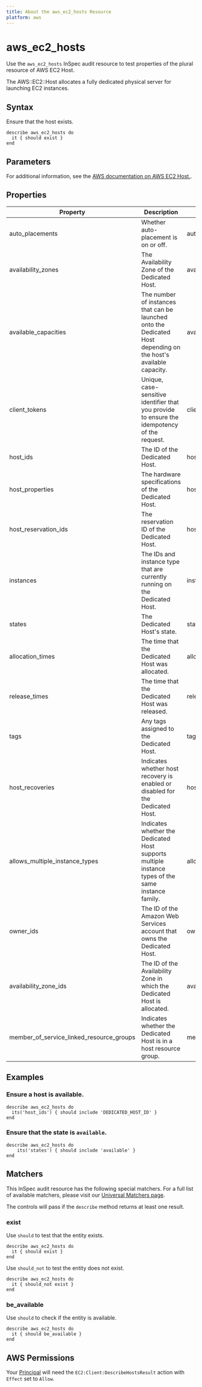 ```yaml
---
title: About the aws_ec2_hosts Resource
platform: aws
---
```


# aws_ec2_hosts

Use the `aws_ec2_hosts` InSpec audit resource to test properties of the plural resource of AWS EC2 Host.

The AWS::EC2::Host allocates a fully dedicated physical server for launching EC2 instances.

## Syntax

Ensure that the host exists.

    describe aws_ec2_hosts do
      it { should exist }
    end

## Parameters

For additional information, see the [AWS documentation on AWS EC2 Host.](https://docs.aws.amazon.com/AWSCloudFormation/latest/UserGuide/aws-resource-ec2-host.html).

## Properties

| Property | Description | Field | 
| --- | --- | --- |
| auto_placements | Whether auto-placement is on or off. | auto_placement |
| availability_zones | The Availability Zone of the Dedicated Host. | availability_zone |
| available_capacities | The number of instances that can be launched onto the Dedicated Host depending on the host's available capacity. | available_instance_capacity |
| client_tokens | Unique, case-sensitive identifier that you provide to ensure the idempotency of the request. | client_token |
| host_ids | The ID of the Dedicated Host. | host_id |
| host_properties | The hardware specifications of the Dedicated Host. | host_properties |
| host_reservation_ids | The reservation ID of the Dedicated Host. | host_reservation_id |
| instances | The IDs and instance type that are currently running on the Dedicated Host. | instances |
| states | The Dedicated Host's state. | state |
| allocation_times | The time that the Dedicated Host was allocated. | allocation_time |
| release_times | The time that the Dedicated Host was released. | release_time |
| tags | Any tags assigned to the Dedicated Host. | tags |
| host_recoveries | Indicates whether host recovery is enabled or disabled for the Dedicated Host. | host_recovery |
| allows_multiple_instance_types | Indicates whether the Dedicated Host supports multiple instance types of the same instance family. | allows_multiple_instance_types |
| owner_ids | The ID of the Amazon Web Services account that owns the Dedicated Host. | owner_id |
| availability_zone_ids | The ID of the Availability Zone in which the Dedicated Host is allocated. | availability_zone_id |
| member_of_service_linked_resource_groups | Indicates whether the Dedicated Host is in a host resource group. | member_of_service_linked_resource_group |

## Examples

### Ensure a host is available.
    describe aws_ec2_hosts do
      its('host_ids') { should include 'DEDICATED_HOST_ID' }
    end

### Ensure that the state is `available`.
    describe aws_ec2_hosts do
        its('states') { should include 'available' }
    end

## Matchers

This InSpec audit resource has the following special matchers. For a full list of available matchers, please visit our [Universal Matchers page](https://www.inspec.io/docs/reference/matchers/).

The controls will pass if the `describe` method returns at least one result.

### exist

Use `should` to test that the entity exists.

    describe aws_ec2_hosts do
      it { should exist }
    end

Use `should_not` to test the entity does not exist.

    describe aws_ec2_hosts do
      it { should_not exist }
    end

### be_available

Use `should` to check if the entity is available.

    describe aws_ec2_hosts do
      it { should be_available }
    end

## AWS Permissions

Your [Principal](https://docs.aws.amazon.com/IAM/latest/UserGuide/intro-structure.html#intro-structure-principal) will need the `EC2:Client:DescribeHostsResult` action with `Effect` set to `Allow`.